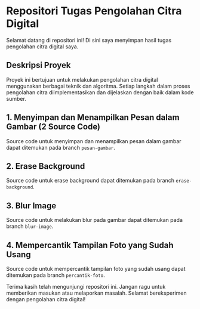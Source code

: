 # Repositori Tugas Pengolahan Citra Digital

Selamat datang di repositori ini! Di sini saya menyimpan hasil tugas pengolahan citra digital saya. 

## Deskripsi Proyek
Proyek ini bertujuan untuk melakukan pengolahan citra digital menggunakan berbagai teknik dan algoritma. Setiap langkah dalam proses pengolahan citra diimplementasikan dan dijelaskan dengan baik dalam kode sumber. 


## 1. Menyimpan dan Menampilkan Pesan dalam Gambar (2 Source Code)
Source code untuk menyimpan dan menampilkan pesan dalam gambar dapat ditemukan pada branch `pesan-gambar`.

## 2. Erase Background
Source code untuk erase background dapat ditemukan pada branch `erase-background`.

## 3. Blur Image
Source code untuk melakukan blur pada gambar dapat ditemukan pada branch `blur-image`.

## 4. Mempercantik Tampilan Foto yang Sudah Usang
Source code untuk mempercantik tampilan foto yang sudah usang dapat ditemukan pada branch `percantik-foto`.



Terima kasih telah mengunjungi repositori ini. Jangan ragu untuk memberikan masukan atau melaporkan masalah. Selamat bereksperimen dengan pengolahan citra digital!
